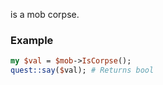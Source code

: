 is a mob corpse.
### Example

```perl
my $val = $mob->IsCorpse();
quest::say($val); # Returns bool
```